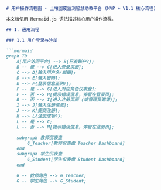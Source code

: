 ```markdown
# 用户操作流程图 - 土壤固废监测智慧助教平台 (MVP + V1.1 核心流程)

本文档使用 Mermaid.js 语法描述核心用户操作流程。

## 1. 通用流程

### 1.1 用户登录与注册

```mermaid
graph TD
    A[用户访问平台] --> B{已有账户?};
    B -- 是 --> C[进入登录页面];
    C --> D[输入用户名/邮箱];
    D --> E[输入密码];
    E --> F{登录信息正确?};
    F -- 是 --> G[进入对应角色仪表盘];
    F -- 否 --> H[提示错误信息，停留在登录页];
    B -- 否 --> I[进入注册页面 (或管理员邀请)];
    I --> J[输入注册信息];
    J --> K[提交注册];
    K --> L{注册成功?};
    L -- 是 --> C;
    L -- 否 --> M[提示错误信息，停留在注册页];

    subgraph 教师仪表盘
        G_Teacher[教师仪表盘 Teacher Dashboard]
    end
    subgraph 学生仪表盘
        G_Student[学生仪表盘 Student Dashboard]
    end

    G -- 教师角色 --> G_Teacher;
    G -- 学生角色 --> G_Student;